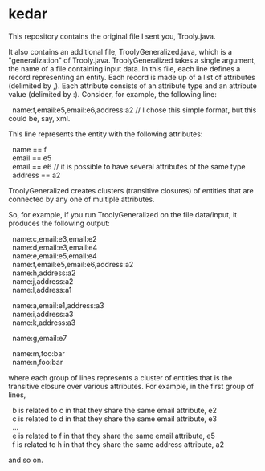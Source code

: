 # kedar

This repository contains the original file I sent you, Trooly.java.

It also contains an additional file, TroolyGeneralized.java, which is a "generalization" of Trooly.java. TroolyGeneralized takes a single argument, the name of a file containing input data. In this file, each line defines a record representing an entity. Each record is made up of a list of attributes (delimited by ,). Each attribute consists of an attribute type and an attribute value (delimited by :). Consider, for example, the following line:

&nbsp;&nbsp;name:f,email:e5,email:e6,address:a2 // I chose this simple format, but this could be, say, xml.

This line represents the entity with the following attributes:

&nbsp;&nbsp;name == f<br>
&nbsp;&nbsp;email == e5<br>
&nbsp;&nbsp;email == e6 // it is possible to have several attributes of the same type<br>
&nbsp;&nbsp;address == a2<br>

TroolyGeneralized creates clusters (transitive closures) of entities that are connected by any one of multiple attributes.

So, for example, if you run TroolyGeneralized on the file data/input, it produces the following output:

&nbsp;&nbsp;name:c,email:e3,email:e2<br>
&nbsp;&nbsp;name:d,email:e3,email:e4<br>
&nbsp;&nbsp;name:e,email:e5,email:e4<br>
&nbsp;&nbsp;name:f,email:e5,email:e6,address:a2<br>
&nbsp;&nbsp;name:h,address:a2<br>
&nbsp;&nbsp;name:j,address:a2<br>
&nbsp;&nbsp;name:l,address:a1<br>

&nbsp;&nbsp;name:a,email:e1,address:a3<br>
&nbsp;&nbsp;name:i,address:a3<br>
&nbsp;&nbsp;name:k,address:a3<br>

&nbsp;&nbsp;name:g,email:e7<br>

&nbsp;&nbsp;name:m,foo:bar<br>
&nbsp;&nbsp;name:n,foo:bar<br>

where each group of lines represents a cluster of entities that is the transitive closure over various attributes. For example, in the first group of lines,

&nbsp;&nbsp;b is related to c in that they share the same email attribute, e2<br>
&nbsp;&nbsp;c is related to d in that they share the same email attribute, e3<br>
&nbsp;&nbsp;...<br>
&nbsp;&nbsp;e is related to f in that they share the same email attribute, e5<br>
&nbsp;&nbsp;f is related to h in that they share the same address attribute, a2<br>

and so on.
